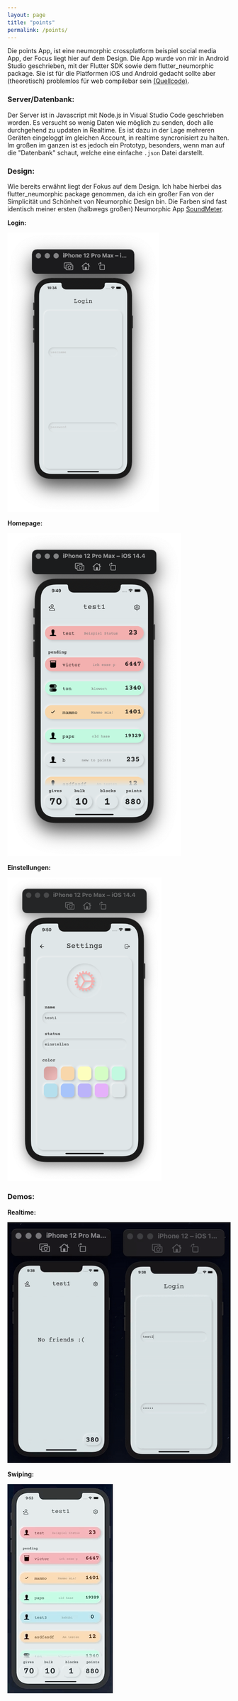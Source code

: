 ```yaml
---
layout: page
title: "points"
permalink: /points/
---
```


Die points App, ist eine neumorphic crossplatform beispiel social media App, der Focus liegt hier auf dem Design. Die App wurde von mir in Android Studio geschrieben, mit der Flutter SDK sowie dem flutter_neumorphic package. Sie ist für die Platformen iOS und Android gedacht sollte aber (theoretisch) problemlos für web compilebar sein [(Quellcode)](https://github.com/bit-burger/points/). 

### Server/Datenbank: 

Der Server ist in Javascript mit Node.js in Visual Studio Code geschrieben worden. Es versucht so wenig Daten wie möglich zu senden, doch alle durchgehend zu updaten in Realtime. Es ist dazu in der Lage mehreren Geräten eingeloggt im gleichen Account, in realtime syncronisiert zu halten. Im großen im ganzen ist es jedoch ein Prototyp, besonders, wenn man auf die "Datenbank" schaut, welche eine einfache `.json` Datei darstellt. 

### Design:

Wie bereits erwähnt liegt der Fokus auf dem Design. Ich habe hierbei das flutter_neumorphic package genommen, da ich ein großer Fan von der Simplicität und Schönheit von Neumorphic Design bin. Die Farben sind fast identisch meiner ersten (halbwegs großen) Neumorphic App [SoundMeter](https://tonyborchert.xyz/soundmeter/). 

**Login:**

<img width="342" alt="login" src="/assets/points/gif/login.png">

**Homepage:**

<img width="392" alt="homepage" src="/assets/points/gif/homepage.png">

**Einstellungen:**

<img width="348" alt="einstellungen" src="/assets/points/gif/einstellungen.png">


### Demos:

**Realtime:**

![seite_an_seite](/assets/points/gif/seite_an_seite.gif)

**Swiping:**

![](/assets/points/gif/demo.gif)
